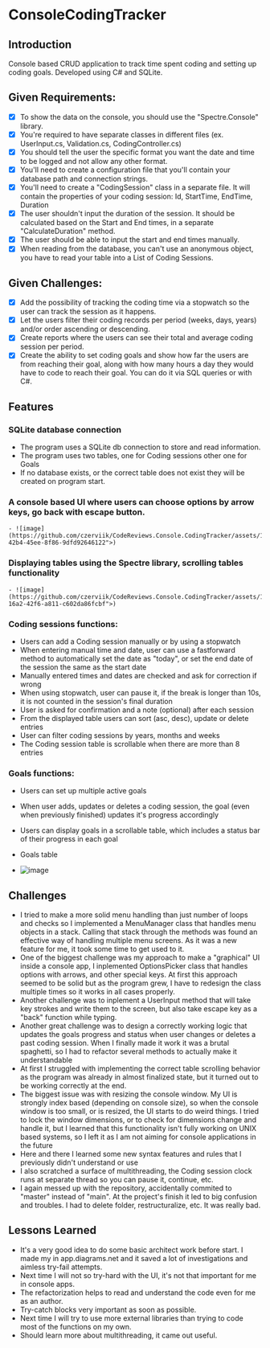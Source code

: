 # ConsoleCodingTracker

## Introduction
Console based CRUD application to track time spent coding and setting up coding goals.
Developed using C# and SQLite.


## Given Requirements:
- [x] To show the data on the console, you should use the "Spectre.Console" library.
- [x] You're required to have separate classes in different files (ex. UserInput.cs, Validation.cs, CodingController.cs)
- [x] You should tell the user the specific format you want the date and time to be logged and not allow any other format.
- [x] You'll need to create a configuration file that you'll contain your database path and connection strings.
- [x] You'll need to create a "CodingSession" class in a separate file. It will contain the properties of your coding session: Id, StartTime, EndTime, Duration
- [x] The user shouldn't input the duration of the session. It should be calculated based on the Start and End times, in a separate "CalculateDuration" method.
- [x] The user should be able to input the start and end times manually.
- [x] When reading from the database, you can't use an anonymous object, you have to read your table into a List of Coding Sessions.

## Given Challenges:
- [x] Add the possibility of tracking the coding time via a stopwatch so the user can track the session as it happens.
- [x] Let the users filter their coding records per period (weeks, days, years) and/or order ascending or descending.
- [x] Create reports where the users can see their total and average coding session per period.
- [x] Create the ability to set coding goals and show how far the users are from reaching their goal, along with how many hours a day they would have to code to reach their goal. You can do it via SQL queries or with C#.

## Features

### SQLite database connection

- The program uses a SQLite db connection to store and read information.
- The program uses two tables, one for Coding sessions other one for Goals
- If no database exists, or the correct table does not exist they will be created on program start.

### A console based UI where users can choose options by arrow keys, go back with escape button.

 	- ![image](https://github.com/czerviik/CodeReviews.Console.CodingTracker/assets/137193704/b7c90135-42b4-45ee-8f86-9dfd92646122">)

### Displaying tables using the Spectre library, scrolling tables functionality

	- ![image](https://github.com/czerviik/CodeReviews.Console.CodingTracker/assets/137193704/1cf462a4-16a2-42f6-a811-c602da86fcbf">)
  
### Coding sessions functions:
- Users can add a Coding session manually or by using a stopwatch
- When entering manual time and date, user can use a fastforward method to automatically set the date as "today", or set the end date of the session the same as the start date
- Manually entered times and dates are checked and ask for correction if wrong 	
- When using stopwatch, user can pause it, if the break is longer than 10s, it is not counted in the session's final duration
- User is asked for confirmation and a note (optional) after each session
- From the displayed table users can sort (asc, desc), update or delete entries
- User can filter coding sessions by years, months and weeks
- The Coding session table is scrollable when there are more than 8 entries

### Goals functions:
- Users can set up multiple active goals
- When user adds, updates or deletes a coding session, the goal (even when previously finished) updates it's progress accordingly
- Users can display goals in a scrollable table, which includes a status bar of their progress in each goal

- Goals table
- ![image](https://github.com/czerviik/CodeReviews.Console.CodingTracker/assets/137193704/be58d5fc-e1a0-4973-8ebb-ed9ed00e00ff">)

## Challenges
	
- I tried to make a more solid menu handling than just number of loops and checks so I implemented a MenuManager class that handles menu objects in a stack. Calling that stack through the methods was found an effective way of handling multiple menu screens. As it was a new feature for me, it took some time to get used to it.
- One of the biggest challenge was my approach to make a "graphical" UI inside a console app, I inplemented OptionsPicker class that handles options with arrows, and other special keys. At first this approach seemed to be solid but as the program grew, I have to redesign the class multiple times so it works in all cases properly.
- Another challenge was to inplement a UserInput method that will take key strokes and write them to the screen, but also take escape key as a "back" function while typing.
- Another great challenge was to design a correctly working logic that updates the goals progress and status when user changes or deletes a past coding session. When I finally made it work it was a brutal spaghetti, so I had to refactor several methods to actually make it understandable
- At first I struggled with implementing the correct table scrolling behavior as the program was already in almost finalized state, but it turned out to be working correctly at the end.
- The biggest issue was with resizing the console window. My UI is strongly index based (depending on console size), so when the console window is too small, or is resized, the UI starts to do weird things. I tried to lock the window dimensions, or to check for dimensions change and handle it, but I learned that this functionality isn't fully working on UNIX based systems, so I left it as I am not aiming for console applications in the future
- Here and there I learned some new syntax features and rules that I previously didn't understand or use
- I also scratched a surface of multithreading, the Coding session clock runs at separate thread so you can pause it, continue, etc.
- I again messed up with the repository, accidentally commited to "master" instead of "main". At the project's finish it led to big confusion and troubles. I had to delete folder, restructuralize, etc. It was really bad. 

## Lessons Learned
- It's a very good idea to do some basic architect work before start. I made my in app.diagrams.net and it saved a lot of investigations and aimless try-fail attempts.
- Next time I will not so try-hard with the UI, it's not that important for me in console apps.
- The refactorization helps to read and understand the code even for me as an author.
- Try-catch blocks very important as soon as possible.
- Next time I will try to use more external libraries than trying to code most of the functions on my own.
- Should learn more about multithreading, it came out useful.
